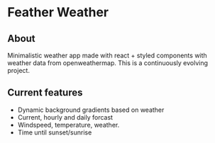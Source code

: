 # Feather Weather
## About
Minimalistic weather app made with react + styled components with weather data from openweathermap. 
This is a continuously evolving project. 
## Current features
* Dynamic background gradients based on weather
* Current, hourly and daily forcast
* Windspeed, temperature, weather. 
* Time until sunset/sunrise
